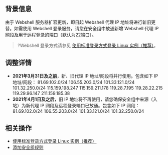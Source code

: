 ## 背景信息
由于 Webshell 服务器扩容更新，即日起 Webshell 代理 IP 地址将进行新旧更替。如需使用 Webshell 登录服务，请您在安全组中放通新增 Webshell 代理 IP 网段及用于远程登录的端口（默认为22端口）。
>?Webshell 登录方式请参见 [使用标准登录方式登录 Linux 实例（推荐）](https://cloud.tencent.com/document/product/213/5436)。 
>



## 调整详情

- **2021年3月31日及之前**，新、旧代理 IP 地址/网段将并行使用。包含如下 IP 地址/网段：
81.69.102.0/24
106.55.203.0/24
101.33.121.0/24
101.32.250.0/24
115.159.198.247
115.159.211.178
119.28.7.195
119.28.22.215
119.29.96.147
211.159.185.38
- **2021年4月1日及之后**，旧 IP 地址将不再使用，请您确保安全组中来源（入站）为新代理 IP 网段及远程登录端口已放通。包含如下 IP 网段：
81.69.102.0/24
106.55.203.0/24
101.33.121.0/24
101.32.250.0/24


## 相关操作
- [使用标准登录方式登录 Linux 实例（推荐）](https://cloud.tencent.com/document/product/213/5436)
- [添加安全组规则](https://cloud.tencent.com/document/product/213/39740)
